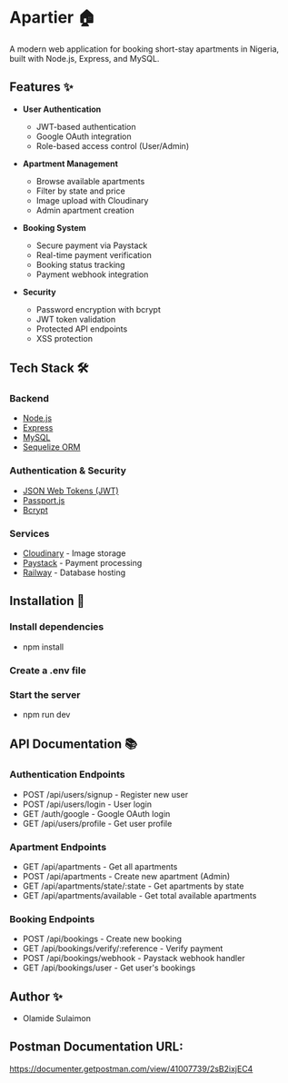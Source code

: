# Apartier 🏠

A modern web application for booking short-stay apartments in Nigeria, built with Node.js, Express, and MySQL.

## Features ✨

- **User Authentication**
  - JWT-based authentication
  - Google OAuth integration
  - Role-based access control (User/Admin)

- **Apartment Management**
  - Browse available apartments
  - Filter by state and price
  - Image upload with Cloudinary
  - Admin apartment creation

- **Booking System**
  - Secure payment via Paystack
  - Real-time payment verification
  - Booking status tracking
  - Payment webhook integration

- **Security**
  - Password encryption with bcrypt
  - JWT token validation
  - Protected API endpoints
  - XSS protection

## Tech Stack 🛠️

### Backend
- [Node.js](https://nodejs.org/)
- [Express](https://expressjs.com/)
- [MySQL](https://www.mysql.com/)
- [Sequelize ORM](https://sequelize.org/)

### Authentication & Security
- [JSON Web Tokens (JWT)](https://jwt.io/)
- [Passport.js](http://www.passportjs.org/)
- [Bcrypt](https://www.npmjs.com/package/bcrypt)

### Services
- [Cloudinary](https://cloudinary.com/) - Image storage
- [Paystack](https://paystack.com/) - Payment processing
- [Railway](https://railway.app/) - Database hosting

## Installation 🚀

### Install dependencies
- npm install

### Create a .env file

### Start the server
- npm run dev

## API Documentation 📚

### Authentication Endpoints
- POST /api/users/signup - Register new user
- POST /api/users/login - User login
- GET /auth/google - Google OAuth login
- GET /api/users/profile - Get user profile

### Apartment Endpoints
- GET /api/apartments - Get all apartments
- POST /api/apartments - Create new apartment (Admin)
- GET /api/apartments/state/:state - Get apartments by state
- GET /api/apartments/available - Get total available apartments

### Booking Endpoints
- POST /api/bookings - Create new booking
- GET /api/bookings/verify/:reference - Verify payment
- POST /api/bookings/webhook - Paystack webhook handler
- GET /api/bookings/user - Get user's bookings

## Author ✨
- Olamide Sulaimon

## Postman Documentation URL:
https://documenter.getpostman.com/view/41007739/2sB2ixjEC4